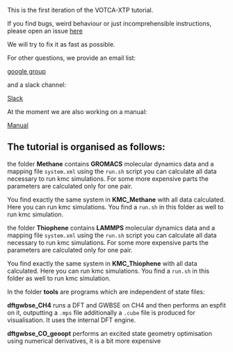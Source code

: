 This is the first iteration of the VOTCA-XTP tutorial. 

If you find bugs, weird behaviour or just incomprehensible instructions, please open an issue [here](https://github.com/votca/xtp-tutorials/issues)

We will try to fix it as fast as possible.

For other questions, we provide an email list:

[google group](https://groups.google.com/forum/?hl=de#!forum/votca-xtp)

and a slack channel:

[Slack](https://votca.slack.com/messages/C7XVBE9EG/?)

At the moment we are also working on a manual:

[Manual](http://doc.votca.org/xtp-manual.pdf)


## The tutorial is organised as follows:

the folder **Methane** contains **GROMACS** molecular dynamics data and a mapping file `system.xml`
using the `run.sh` script you can calculate all data necessary to run kmc simulations.
For some more expensive parts the parameters are calculated only for one pair.

You find exactly the same system in **KMC_Methane** with all data calculated. Here you can run kmc simulations. 
You find a `run.sh` in this folder as well to run kmc simulation.

the folder **Thiophene** contains **LAMMPS** molecular dynamics data and a mapping file `system.xml`
using the `run.sh` script you can calculate all data necessary to run kmc simulations.
For some more expensive parts the parameters are calculated only for one pair.

You find exactly the same system in **KMC_Thiophene** with all data calculated. Here you can run kmc simulations. 
You find a `run.sh` in this folder as well to run kmc simulation.


In the folder **tools** are programs which are independent of state files:

**dftgwbse_CH4** runs a DFT and GWBSE on CH4 and then performs an espfit on it, outputting a `.mps` file
additionally a `.cube` file is produced for visualisation. It uses the internal DFT engine. 

**dftgwbse_CO_geoopt**  performs an excited state geometry optimisation using numerical derivatives, it is a bit more expensive







